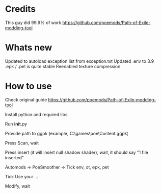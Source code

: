 # Credits

This guy did 99.9% of work
https://github.com/poemods/Path-of-Exile-modding-tool

# Whats new

Updated to autoload exception list from exception.txt
Updated .env to 3.9
.epk / .pet is quite stable
Reenabled texture compression

# How to use

Check original guide https://github.com/poemods/Path-of-Exile-modding-tool

Install python and required libs

Run __init__.py

Provide path to ggpk (example, C:\games\poe\Content.ggpk)

Press Scan, wait

Press insert (it will insert null shadow shader), wait, it should say "1 file inserted"

Automods -> PoeSmoother -> Tick env, ot, epk, pet

Tick Use your ...

Modify, wait
